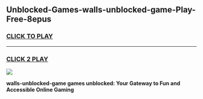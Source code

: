 
## Unblocked-Games-walls-unblocked-game-Play-Free-8epus
<h3>
<a href="https://premium76.site?title=walls-unblocked-game&ref=23A">CLICK TO PLAY</a></h3>
<hr>

<h3>
<a href="https://premium76.site?title=walls-unblocked-game&ref=23A">CLICK 2 PLAY</a>
  
</h3>

<a href="https://premium76.site?title=walls-unblocked-game&ref=23A"><img src="https://clearcache.store/games.png"></a>


**walls-unblocked-game games unblocked: Your Gateway to Fun and Accessible Online Gaming**

